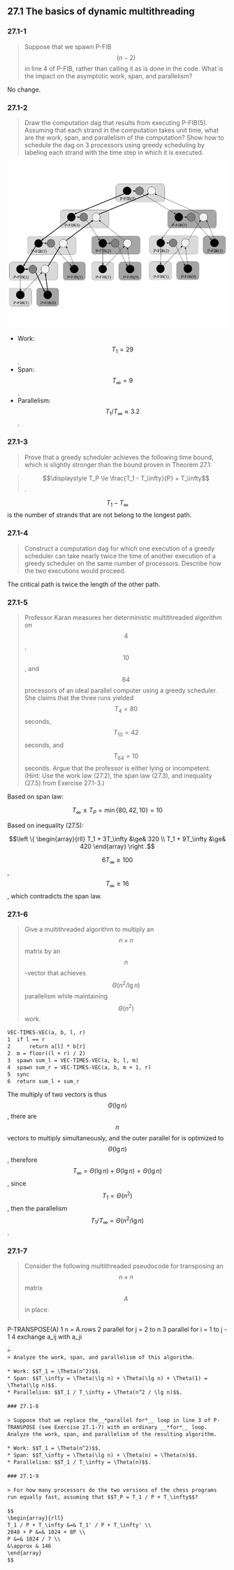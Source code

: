 ## 27.1 The basics of dynamic multithreading

### 27.1-1

> Suppose that we spawn P-FIB$$(n - 2)$$ in line 4 of P-FIB, rather than calling it as is done in the code. What is the impact on the asymptotic work, span, and parallelism?

No change.

### 27.1-2

> Draw the computation dag that results from executing P-FIB(5). Assuming that each strand in the computation takes unit time, what are the work, span, and parallelism of the computation? Show how to schedule the dag on 3 processors using greedy scheduling by labeling each strand with the time step in which it is executed.

![](./img/27.1-2_1.png)

* Work: $$T_1 = 29$$.
* Span: $$T_\infty = 9$$.
* Parallelism: $$T_1 / T_\infty \approx 3.2$$.

### 27.1-3

> Prove that a greedy scheduler achieves the following time bound, which is slightly stronger than the bound proven in Theorem 27.1:

> $$\displaystyle T_P \le \frac{T_1 - T_\infty}{P} + T_\infty$$.

$$T_1 - T_\infty$$ is the number of  strands that are not belong to the longest path.

### 27.1-4

> Construct a computation dag for which one execution of a greedy scheduler can take nearly twice the time of another execution of a greedy scheduler on the same number of processors. Describe how the two executions would proceed.

The critical path is twice the length of the other path.

### 27.1-5

> Professor Karan measures her deterministic multithreaded algorithm on $$4$$, $$10$$, and $$64$$ processors of an ideal parallel computer using a greedy scheduler. She claims that the three runs yielded $$T_4 = 80$$ seconds, $$T_{10} = 42$$ seconds, and $$T_{64} = 10$$ seconds. Argue that the professor is either lying or incompetent. (Hint: Use the work law (27.2), the span law (27.3), and inequality (27.5) from Exercise 27.1-3.)

Based on span law:

$$T_\infty \le T_P = \min\{ 80, 42, 10 \} = 10$$

Based on inequality (27.5):

$$\left \{ 
\begin{array}{rll}
T_1 + 3T_\infty &\ge& 320 \\
T_1 + 9T_\infty &\ge& 420
\end{array}
\right .$$

$$6 T_\infty \ge 100$$, $$T_\infty \ge 16$$, which contradicts the span law.

### 27.1-6

> Give a multithreaded algorithm to multiply an $$n \times n$$ matrix by an $$n$$-vector that achieves $$\Theta(n^2 / \lg n)$$ parallelism while maintaining $$\Theta(n^2)$$ work.

```
VEC-TIMES-VEC(a, b, l, r)
1  if l == r
2      return a[l] * b[r]
2  m = floor((l + r) / 2)
3  spawn sum_l = VEC-TIMES-VEC(a, b, l, m)
4  spawn sum_r = VEC-TIMES-VEC(a, b, m + 1, r)
5  sync
6  return sum_l + sum_r
```

The multiply of two vectors is thus $$\Theta(\lg n)$$, there are $$n$$ vectors to multiply simultaneously, and the outer parallel for is optimized to $$\Theta(\lg n)$$, therefore $$T_\infty = \Theta(\lg n) + \Theta(\lg n) = \Theta(\lg n)$$, since $$T_1 = \Theta(n^2)$$, then the parallelism $$T_1 / T_\infty = \Theta(n^2 / \lg n)$$.

### 27.1-7

> Consider the following multithreaded pseudocode for transposing an $$n \times n$$ matrix $$A$$ in place:
> 
> ```
P-TRANSPOSE(A)
1  n = A.rows
2  parallel for j = 2 to n
3      parallel for i = 1 to j - 1
4          exchange a_ij with a_ji
```
>
> Analyze the work, span, and parallelism of this algorithm.

* Work: $$T_1 = \Theta(n^2)$$.
* Span: $$T_\infty = \Theta(\lg n) + \Theta(\lg n) + \Theta(1) = \Theta(\lg n)$$.
* Parallelism: $$T_1 / T_\infty = \Theta(n^2 / \lg n)$$.

### 27.1-8

> Suppose that we replace the__*parallel for*__ loop in line 3 of P-TRANSPOSE (see Exercise 27.1-7) with an ordinary __*for*__ loop. Analyze the work, span, and parallelism of the resulting algorithm.

* Work: $$T_1 = \Theta(n^2)$$.
* Span: $$T_\infty = \Theta(\lg n) + \Theta(n) = \Theta(n)$$.
* Parallelism: $$T_1 / T_\infty = \Theta(n)$$.

### 27.1-9

> For how many processors do the two versions of the chess programs run equally fast, assuming that $$T_P = T_1 / P + T_\infty$$?

$$
\begin{array}{rll}
T_1 / P + T_\infty &=& T_1' / P + T_\infty' \\
2048 + P &=& 1024 + 8P \\
P &=& 1024 / 7 \\
&\approx & 146
\end{array}
$$
